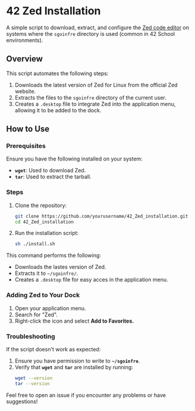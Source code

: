 # 42 Zed Installation

A simple script to download, extract, and configure the [Zed code editor](https://zed.dev) on systems where the `sgoinfre` directory is used (common in 42 School environments).

## Overview

This script automates the following steps:
1. Downloads the latest version of Zed for Linux from the official Zed website.
2. Extracts the files to the `sgoinfre` directory of the current user.
3. Creates a `.desktop` file to integrate Zed into the application menu, allowing it to be added to the dock.

## How to Use

### Prerequisites
Ensure you have the following installed on your system:
- **`wget`**: Used to download Zed.
- **`tar`**: Used to extract the tarball.

### Steps
1. Clone the repository:
   ```bash
   git clone https://github.com/yourusername/42_Zed_installation.git
   cd 42_Zed_installation

2. Run the installation script:
   ```bash
   sh ./install.sh
This command performs the following:
- Downloads the lastes version of Zed.
- Extracts it to `~/sgoinfre/`.
- Creates a `.desktop` file for easy acces in the application menu.
  
### Adding Zed to Your Dock
1. Open your application menu.
2. Search for "Zed".
3. Right-click the icon and select **Add to Favorites.**

### Troubleshooting
If the script doesn't work as expected:
1. Ensure you have permission to write to **`~/sgoinfre`**.
2. Verify that **`wget`** and **`tar`** are installed by running:
     ```bash
     wget --version
     tar --version

Feel free to open an issue if you encounter any problems or have suggestions!
